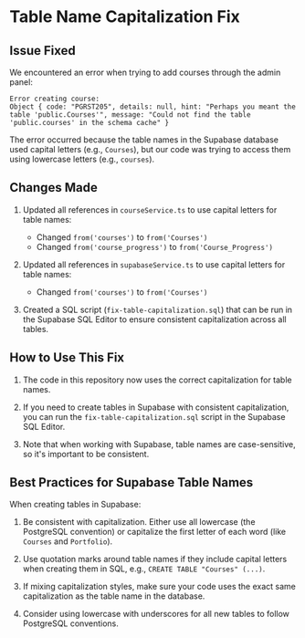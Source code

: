 # Table Name Capitalization Fix

## Issue Fixed

We encountered an error when trying to add courses through the admin panel:

```
Error creating course: 
Object { code: "PGRST205", details: null, hint: "Perhaps you meant the table 'public.Courses'", message: "Could not find the table 'public.courses' in the schema cache" }
```

The error occurred because the table names in the Supabase database used capital letters (e.g., `Courses`), but our code was trying to access them using lowercase letters (e.g., `courses`).

## Changes Made

1. Updated all references in `courseService.ts` to use capital letters for table names:
   - Changed `from('courses')` to `from('Courses')`
   - Changed `from('course_progress')` to `from('Course_Progress')`

2. Updated all references in `supabaseService.ts` to use capital letters for table names:
   - Changed `from('courses')` to `from('Courses')`

3. Created a SQL script (`fix-table-capitalization.sql`) that can be run in the Supabase SQL Editor to ensure consistent capitalization across all tables.

## How to Use This Fix

1. The code in this repository now uses the correct capitalization for table names.

2. If you need to create tables in Supabase with consistent capitalization, you can run the `fix-table-capitalization.sql` script in the Supabase SQL Editor.

3. Note that when working with Supabase, table names are case-sensitive, so it's important to be consistent.

## Best Practices for Supabase Table Names

When creating tables in Supabase:

1. Be consistent with capitalization. Either use all lowercase (the PostgreSQL convention) or capitalize the first letter of each word (like `Courses` and `Portfolio`).

2. Use quotation marks around table names if they include capital letters when creating them in SQL, e.g., `CREATE TABLE "Courses" (...)`.

3. If mixing capitalization styles, make sure your code uses the exact same capitalization as the table name in the database.

4. Consider using lowercase with underscores for all new tables to follow PostgreSQL conventions.
